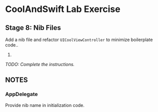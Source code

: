 # CoolAndSwift Lab Exercise

## Stage 8: Nib Files

Add a nib file and refactor `UICoolViewController` to minimize boilerplate code..

1. 

_TODO: Complete the instructions._


## NOTES

### AppDelegate

Provide nib name in initialization code.


